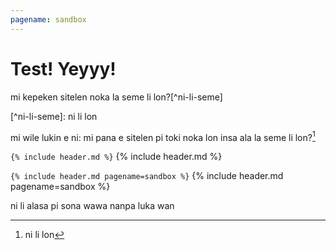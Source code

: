 ```yaml
---
pagename: sandbox
---
```


# Test! Yeyyy!

<span class="spp">mi kepeken sitelen noka la seme li lon?[^ni-li-seme]</span>

<span class="spp">[^ni-li-seme]: ni li lon</span>

<span class="spp">mi wile lukin e ni: mi pana e sitelen pi toki noka lon insa ala la seme li lon?</span>[^2]

[^2]: <span class="spp">ni li lon</span>


`{% include header.md %}`
{% include header.md %}


`{% include header.md pagename=sandbox %}`
{% include header.md pagename=sandbox %}


<span class="spp">ni li alasa pi sona wawa nanpa luka wan</span>
